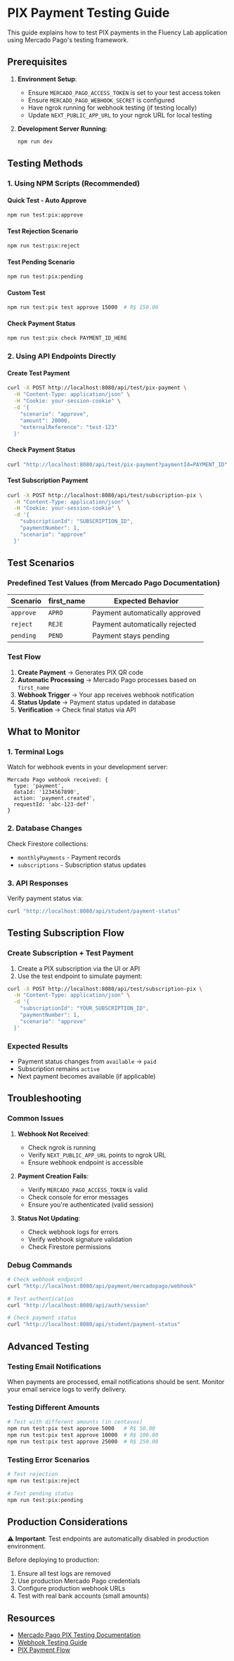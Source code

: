 # PIX Payment Testing Guide

This guide explains how to test PIX payments in the Fluency Lab application using Mercado Pago's testing framework.

## Prerequisites

1. **Environment Setup**:
   - Ensure `MERCADO_PAGO_ACCESS_TOKEN` is set to your test access token
   - Ensure `MERCADO_PAGO_WEBHOOK_SECRET` is configured
   - Have ngrok running for webhook testing (if testing locally)
   - Update `NEXT_PUBLIC_APP_URL` to your ngrok URL for local testing

2. **Development Server Running**:
   ```bash
   npm run dev
   ```

## Testing Methods

### 1. Using NPM Scripts (Recommended)

#### Quick Test - Auto Approve
```bash
npm run test:pix:approve
```

#### Test Rejection Scenario
```bash
npm run test:pix:reject
```

#### Test Pending Scenario
```bash
npm run test:pix:pending
```

#### Custom Test
```bash
npm run test:pix test approve 15000  # R$ 150.00
```

#### Check Payment Status
```bash
npm run test:pix check PAYMENT_ID_HERE
```

### 2. Using API Endpoints Directly

#### Create Test Payment
```bash
curl -X POST http://localhost:8080/api/test/pix-payment \
  -H "Content-Type: application/json" \
  -H "Cookie: your-session-cookie" \
  -d '{
    "scenario": "approve",
    "amount": 20000,
    "externalReference": "test-123"
  }'
```

#### Check Payment Status
```bash
curl "http://localhost:8080/api/test/pix-payment?paymentId=PAYMENT_ID"
```

#### Test Subscription Payment
```bash
curl -X POST http://localhost:8080/api/test/subscription-pix \
  -H "Content-Type: application/json" \
  -H "Cookie: your-session-cookie" \
  -d '{
    "subscriptionId": "SUBSCRIPTION_ID",
    "paymentNumber": 1,
    "scenario": "approve"
  }'
```

## Test Scenarios

### Predefined Test Values (from Mercado Pago Documentation)

| Scenario | first_name | Expected Behavior |
|----------|------------|-------------------|
| `approve` | `APRO` | Payment automatically approved |
| `reject` | `REJE` | Payment automatically rejected |
| `pending` | `PEND` | Payment stays pending |

### Test Flow

1. **Create Payment** → Generates PIX QR code
2. **Automatic Processing** → Mercado Pago processes based on `first_name`
3. **Webhook Trigger** → Your app receives webhook notification
4. **Status Update** → Payment status updated in database
5. **Verification** → Check final status via API

## What to Monitor

### 1. Terminal Logs
Watch for webhook events in your development server:
```
Mercado Pago webhook received: {
  type: 'payment',
  dataId: '1234567890',
  action: 'payment.created',
  requestId: 'abc-123-def'
}
```

### 2. Database Changes
Check Firestore collections:
- `monthlyPayments` - Payment records
- `subscriptions` - Subscription status updates

### 3. API Responses
Verify payment status via:
```bash
curl "http://localhost:8080/api/student/payment-status"
```

## Testing Subscription Flow

### Create Subscription + Test Payment
1. Create a PIX subscription via the UI or API
2. Use the test endpoint to simulate payment:
```bash
curl -X POST http://localhost:8080/api/test/subscription-pix \
  -H "Content-Type: application/json" \
  -d '{
    "subscriptionId": "YOUR_SUBSCRIPTION_ID",
    "paymentNumber": 1,
    "scenario": "approve"
  }'
```

### Expected Results
- Payment status changes from `available` → `paid`
- Subscription remains `active`
- Next payment becomes available (if applicable)

## Troubleshooting

### Common Issues

1. **Webhook Not Received**:
   - Check ngrok is running
   - Verify `NEXT_PUBLIC_APP_URL` points to ngrok URL
   - Ensure webhook endpoint is accessible

2. **Payment Creation Fails**:
   - Verify `MERCADO_PAGO_ACCESS_TOKEN` is valid
   - Check console for error messages
   - Ensure you're authenticated (valid session)

3. **Status Not Updating**:
   - Check webhook logs for errors
   - Verify webhook signature validation
   - Check Firestore permissions

### Debug Commands

```bash
# Check webhook endpoint
curl "http://localhost:8080/api/payment/mercadopago/webhook"

# Test authentication
curl "http://localhost:8080/api/auth/session"

# Check payment status
curl "http://localhost:8080/api/student/payment-status"
```

## Advanced Testing

### Testing Email Notifications
When payments are processed, email notifications should be sent. Monitor your email service logs to verify delivery.

### Testing Different Amounts
```bash
# Test with different amounts (in centavos)
npm run test:pix test approve 5000   # R$ 50.00
npm run test:pix test approve 10000  # R$ 100.00
npm run test:pix test approve 25000  # R$ 250.00
```

### Testing Error Scenarios
```bash
# Test rejection
npm run test:pix:reject

# Test pending status
npm run test:pix:pending
```

## Production Considerations

⚠️ **Important**: Test endpoints are automatically disabled in production environment.

Before deploying to production:
1. Ensure all test logs are removed
2. Use production Mercado Pago credentials
3. Configure production webhook URLs
4. Test with real bank accounts (small amounts)

## Resources

- [Mercado Pago PIX Testing Documentation](https://www.mercadopago.com.br/developers/pt/docs/qr-code/integration-test)
- [Webhook Testing Guide](https://www.mercadopago.com.br/developers/pt/docs/your-integrations/notifications/webhooks)
- [PIX Payment Flow](https://www.mercadopago.com.br/developers/pt/docs/checkout-pro/integration-test)
